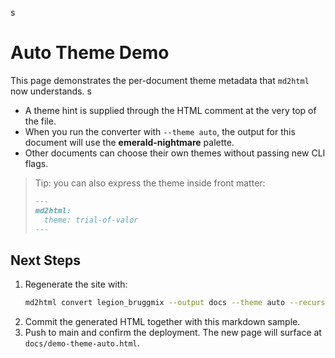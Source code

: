 ﻿<!-- md2html-theme: emerald-nightmare -->
s
# Auto Theme Demo

This page demonstrates the per-document theme metadata that `md2html` now understands.
s
- A theme hint is supplied through the HTML comment at the very top of the file.
- When you run the converter with `--theme auto`, the output for this document will use the **emerald-nightmare** palette.
- Other documents can choose their own themes without passing new CLI flags.

> Tip: you can also express the theme inside front matter:
>
> ```markdown
> ---
> md2html:
>   theme: trial-of-valor
> ---
> ```

## Next Steps

1. Regenerate the site with:
   ```bash
   md2html convert legion_bruggmix --output docs --theme auto --recursive
   ```
2. Commit the generated HTML together with this markdown sample.
3. Push to main and confirm the deployment. The new page will surface at `docs/demo-theme-auto.html`.

